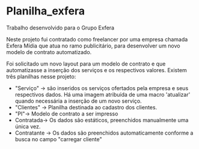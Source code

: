 # Planilha_exfera
Trabalho desenvolvido para o Grupo Exfera

Neste projeto fui contratado como freelancer por uma empresa chamada Exfera Mídia que atua no ramo publicitário, para desenvolver um novo modelo de contrato automatizado.

Foi solicitado um novo layout para um modelo de contrato e que automatizasse a inserção dos serviços e os respectivos valores.
Existem três planilhas nesse projeto:
- "Serviço" -> são inseridos os serviços ofertados pela empresa e seus respectivos dados. Há uma imagem atribuída de uma macro 'atualizar' quando necessária a inserção de um novo serviço.
- "Clientes" -> Planilha destinada ao cadastro dos clientes.
- "PI"-> Modelo de contrato a ser impresso
 - Contratada-> Os dados são estáticos, preenchidos manualmente uma única vez.
 - Contratante -> Os dados são preenchidos automaticamente conforme a busca no campo "carregar cliente"
